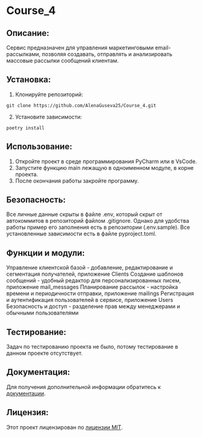# Course_4

## Описание:

Сервис предназначен для управления маркетинговыми email-рассылками,
позволяя создавать, отправлять и анализировать массовые рассылки сообщений клиентам.

## Установка:

1. Клонируйте репозиторий:
```
git clone https://github.com/AlenaGuseva25/Course_4.git
```
2. Установите зависимости:
```
poetry install
```

## Использование:

1. Откройте проект в среде программирования PyCharm или в VsCode.
2. Запустите функцию main лежащую в одноименном модуле, в корне проекта.
3. После окончания работы закройте программу.

## Безопасность:

Все личные данные скрыты в файле .env, который скрыт от автокоммитов в репозиторий файлом 
.gitignore. Однако для удобства работы пример его заполнения есть в репозитории (.env.sample).
Все установленные зависимости есть в файле pyproject.toml.

## Функции и модули:

Управление клиентской базой - добавление, редактирование и сегментация получателей, приложение Clients
Создание шаблонов сообщений - удобный редактор для персонализированных писем, приложение mail_messages
Планирование рассылок - настройка времени и периодичности отправки, приложение mailings
Регистрация и аутентификация пользователей в сервисе, приложение Users
Безопасность и доступ - разделение прав между менеджерами и обычными пользователями

## Тестирование:

Задач по тестированию проекта не было, потому тестирование в данном проекте 
отсутствует.

## Документация:

Для получения дополнительной информации обратитесь к [документации](docs/README.md).

## Лицензия:

Этот проект лицензирован по [лицензии MIT](LICENSE).
